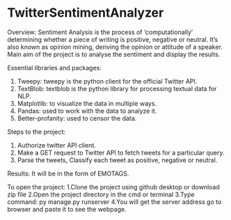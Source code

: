 # TwitterSentimentAnalyzer
Overview:
 Sentiment Analysis is the process of ‘computationally’ determining whether a piece of writing is positive, negative or neutral. It’s also known as opinion mining, deriving the opinion or attitude of a speaker. Main aim of the project is to analyse the sentiment and display the results.

Essential libraries and packages:
1. Tweepy: tweepy is the python client for the official Twitter API. 
2. TextBlob: textblob is the python library for processing textual data for NLP.
3. Matplotlib: to visualize the data in multiple ways.
4. Pandas: used to work with the data to analyze it.
5. Better-profanity: used to censor the data.

Steps to the project: 
1. Authorize twitter API client. 
2. Make a GET request to Twitter API to fetch tweets for a particular query. 
3. Parse the tweets,  Classify each tweet as positive, negative or neutral.

Results:
It will be in the form of EMOTAGS.

To open the project:
1.Clone the project using github desktop or download zip file
2.Open the project directory in the cmd or terminal
3.Type command:  py manage.py runserver
4.You will get the server address go to browser and paste it to see the webpage.
